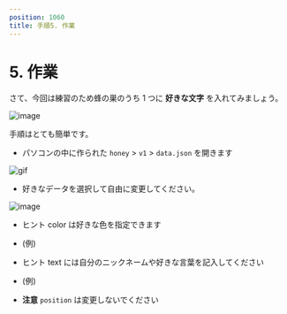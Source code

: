 ```yaml
---
position: 1060
title: 手順5. 作業
---
```


# 5. 作業

さて、今回は練習のため蜂の巣のうち 1 つに **好きな文字** を入れてみましょう。

![image](/gif/frontend.png)

手順はとても簡単です。

- パソコンの中に作られた `honey` > `v1` > `data.json` を開きます

![gif](/gif/folder.gif)

- 好きなデータを選択して自由に変更してください。

![image](/gif/data-json.png)

- ヒント color は好きな色を指定できます

- (例)

- ヒント text には自分のニックネームや好きな言葉を記入してください

- (例)

- **注意** `position` は変更しないでください
